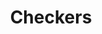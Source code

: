 ---
title: "Checkers"
url: /pretoria/checkers-tibouchina-street-zambezi-junction/
shop: supermarket
---